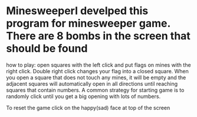 # MinesweeperI develped this program for minesweeper game. There are 8 bombs in the screen that should be found
how to play:
open squares with the left click and put flags on mines with the right click. Double right click  changes your flag into a closed square. When you open a square that does not touch any mines, it will be empty and the adjacent squares will automatically open in all directions until reaching squares that contain numbers. A common strategy for starting game is to randomly click until you get a big opening with lots of numbers.

To reset the game click on the happy(sad) face at top of the screen
